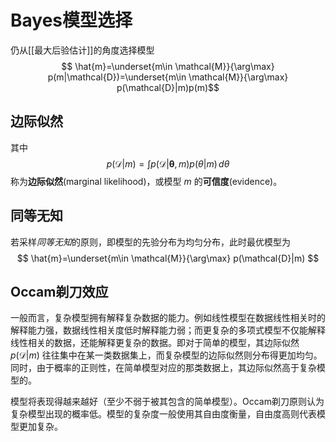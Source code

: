 # Bayes模型选择

仍从[[最大后验估计]]的角度选择模型
$$ \hat{m}=\underset{m\in \mathcal{M}}{\arg\max} p(m|\mathcal{D})=\underset{m\in \mathcal{M}}{\arg\max}  p(\mathcal{D}|m)p(m)$$
## 边际似然

其中
$$ p(\mathcal{D}|m)=\int p(\mathcal{D}|\mathbf{\theta},m)p(\theta|m) \, d\theta  $$
称为**边际似然**(marginal likelihood)，或模型 $m$ 的**可信度**(evidence)。

## 同等无知
若采样*同等无知*的原则，即模型的先验分布为均匀分布，此时最优模型为
$$ \hat{m}=\underset{m\in \mathcal{M}}{\arg\max} p(\mathcal{D}|m) $$

## Occam剃刀效应

一般而言，复杂模型拥有解释复杂数据的能力。例如线性模型在数据线性相关时的解释能力强，数据线性相关度低时解释能力弱；而更复杂的多项式模型不仅能解释线性相关的数据，还能解释更复杂的数据。即对于简单的模型，其边际似然 $p(\mathcal{D}|m)$ 往往集中在某一类数据集上，而复杂模型的边际似然则分布得更加均匀。同时，由于概率的正则性，在简单模型对应的那类数据上，其边际似然高于复杂模型的。




模型将表现得越来越好（至少不弱于被其包含的简单模型）。Occam剃刀原则认为复杂模型出现的概率低。模型的复杂度一般使用其自由度衡量，自由度高则代表模型更加复杂。